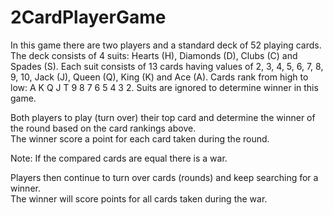 # 2CardPlayerGame

In this game there are two players and a standard deck of 52 playing cards. 
The deck consists of 4 suits: Hearts (H), Diamonds (D), Clubs (C) and Spades (S). 
Each suit consists of 13 cards having values of 2, 3, 4, 5, 6, 7, 8, 9, 10, Jack (J), Queen (Q), King (K) and Ace (A).
Cards rank from high to low: A K Q J T 9 8 7 6 5 4 3 2. Suits are ignored to determine winner in this game.

Both players to play (turn over) their top card and determine the winner of the round based on the card rankings above.  
The winner score a point for each card taken during the round.  

Note: If the compared cards are equal there is a war.  

Players then continue to turn over cards (rounds) and keep searching for a winner.  
The winner will score points for all cards taken during the war.
